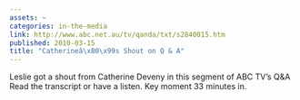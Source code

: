 ```yaml
---
assets: ~
categories: in-the-media
link: http://www.abc.net.au/tv/qanda/txt/s2840015.htm
published: 2010-03-15
title: "Catherineâ\x80\x99s Shout on Q & A"
---
```

Leslie got a shout from Catherine Deveny in this segment of ABC TV’s Q&A Read the transcript or have a listen. Key moment 33 minutes in.
